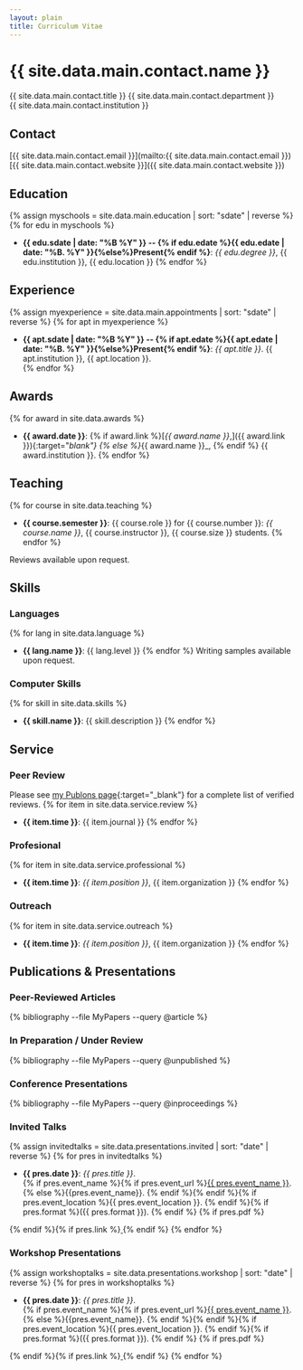 ```yaml
---
layout: plain
title: Curriculum Vitae
---
```


# {{ site.data.main.contact.name }}
{{ site.data.main.contact.title }}
{{ site.data.main.contact.department }}  
{{ site.data.main.contact.institution }}  

## Contact ##
[{{ site.data.main.contact.email }}](mailto:{{ site.data.main.contact.email }})  
[{{ site.data.main.contact.website }}]({{ site.data.main.contact.website }})

## Education ##
{% assign myschools = site.data.main.education | sort: "sdate" | reverse %}
{% for edu in myschools %}
* __{{ edu.sdate | date: "%B %Y" }} -- {% if edu.edate %}{{ edu.edate | date: "%B. %Y" }}{%else%}Present{% endif %}__: _{{ edu.degree }}_, {{ edu.institution }}, {{ edu.location }}
{% endfor %}

## Experience ##
{% assign myexperience = site.data.main.appointments | sort: "sdate" | reverse %}
{% for apt in myexperience %}
* __{{ apt.sdate | date: "%B %Y" }} -- {% if apt.edate %}{{ apt.edate | date: "%B. %Y" }}{%else%}Present{% endif %}__: _{{ apt.title }}_. {{ apt.institution }}, {{ apt.location }}.    
{% endfor %}

## Awards ##
{% for award in site.data.awards %}
*  __{{ award.date }}__:
        {% if award.link %}[_{{ award.name }}_,]({{ award.link }}){:target="_blank"}
        {% else %}_{{ award.name }}_,
        {% endif %} {{ award.institution }}.
{% endfor %}

## Teaching

{% for course in site.data.teaching %}
*  __{{ course.semester }}__: {{ course.role }} for {{ course.number }}: _{{ course.name }}_, {{ course.instructor }}, {{ course.size }} students.
{% endfor %}

Reviews available upon request.

## Skills ##

### Languages

{% for lang in site.data.language %}
* __{{ lang.name }}__: {{ lang.level }}
{% endfor %}
Writing samples available upon request.

### Computer Skills

{% for skill in site.data.skills %}
* **{{ skill.name }}**: {{ skill.description }}
{% endfor %}

## Service ##

### Peer Review ###

Please see [my Publons page](https://publons.com/a/1468228/){:target="_blank"} for a complete list of verified reviews.
{% for item in site.data.service.review %}
* __{{ item.time }}__: {{ item.journal }}
{% endfor %}

### Profesional ###
{% for item in site.data.service.professional %}
* __{{ item.time }}__: _{{ item.position }}_, {{ item.organization }}
{% endfor %}

### Outreach ###
{% for item in site.data.service.outreach %}
* __{{ item.time }}__: _{{ item.position }}_, {{ item.organization }}
{% endfor %}

## Publications & Presentations ##

### Peer-Reviewed Articles ###
{% bibliography --file MyPapers --query @article %}

### In Preparation / Under Review
{% bibliography --file MyPapers --query @unpublished %}

### Conference Presentations ###
{% bibliography --file MyPapers --query @inproceedings %}

### Invited Talks ###

{% assign invitedtalks = site.data.presentations.invited | sort: "date" | reverse %}
{% for pres in invitedtalks %}
* __{{ pres.date }}__: _{{ pres.title }}_.  
{% if pres.event_name %}{% if pres.event_url %}[{{ pres.event_name }}]({{pres.event_url}}). {% else %}{{pres.event_name}}. {% endif %}{% endif %}{% if pres.event_location %}{{ pres.event_location }}. {% endif %}{% if pres.format %}({{ pres.format }}). {% endif %}
{% if pres.pdf %}<a href="{{ site.data.main.contact.website }}{{ pres.pdf }}" target="_blank">
    <i class="fa fa-file-pdf-o"></i>
</a>
{% endif %}{% if pres.link %}<a href="{{ site.data.main.contact.website }}{{ pres.link }}" target="_blank">
    <i class="fa fa-external-link"></i>
</a>
{% endif %}
{% endfor %}

### Workshop Presentations ###

{% assign workshoptalks = site.data.presentations.workshop | sort: "date" | reverse %}
{% for pres in workshoptalks %}
* __{{ pres.date }}__: _{{ pres.title }}_.  
{% if pres.event_name %}{% if pres.event_url %}[{{ pres.event_name }}]({{pres.event_url}}). {% else %}{{pres.event_name}}. {% endif %}{% endif %}{% if pres.event_location %}{{ pres.event_location }}. {% endif %}{% if pres.format %}({{ pres.format }}). {% endif %}
{% if pres.pdf %}<a href="{{ site.data.main.contact.website }}{{ pres.pdf }}" target="_blank">
    <i class="fa fa-file-pdf-o"></i>
</a>
{% endif %}{% if pres.link %}<a href="{{ pres.link }}" target="_blank">
    <i class="fa fa-external-link"></i>
</a>
{% endif %}
{% endfor %}
